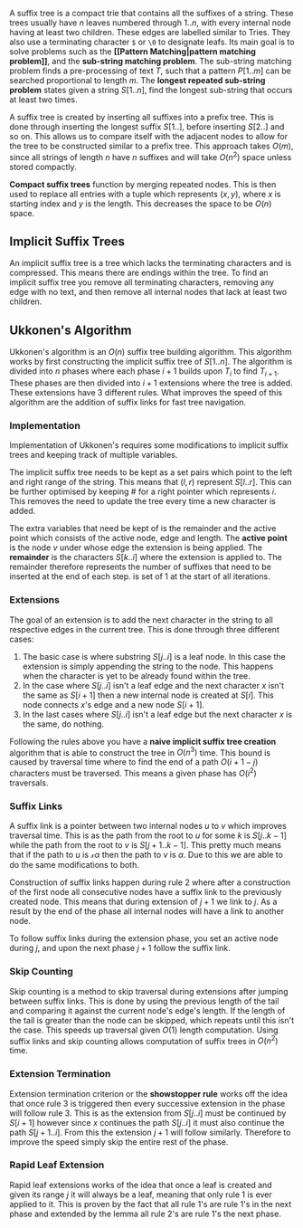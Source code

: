 A suffix tree is a compact trie that contains all the suffixes of a string. These trees usually have $n$ leaves numbered through $1..n$, with every internal node having at least two children. These edges are labelled similar to Tries. They also use a terminating character `$` or `\0` to designate leafs. Its main goal is to solve problems such as the **[[Pattern Matching|pattern matching problem]]**, and the **sub-string matching problem**. The sub-string matching problem finds a pre-processing of text $T$, such that a pattern $P[1..m]$ can be searched proportional to length $m$. The **longest repeated sub-string problem** states given a string $S[1..n]$, find the longest sub-string that occurs at least two times.

A suffix tree is created by inserting all suffixes into a prefix tree. This is done through inserting the longest suffix $S[1..]$, before inserting $S[2..]$ and so on. This allows us to compare itself with the adjacent nodes to allow for the tree to be constructed similar to a prefix tree. This approach takes  $O(m)$, since all strings of length $n$ have $n$ suffixes and will take $O(n^2)$ space unless stored compactly.

**Compact suffix trees** function by merging repeated nodes. This is then used to replace all entries with a tuple which represents $(x,y)$, where $x$ is starting index and $y$ is the length. This decreases the space to be $O(n)$ space. 

## Implicit Suffix Trees
An implicit suffix tree is a tree which lacks the terminating characters and is compressed. This means there are endings within the tree. To find an implicit suffix tree you remove all terminating characters, removing any edge with no text, and then remove all internal nodes that lack at least two children. 

## Ukkonen's Algorithm
Ukkonen's algorithm is an $O(n)$ suffix tree building algorithm. This algorithm works by first constructing the implicit suffix tree of $S[1..n]$. The algorithm is divided into $n$ phases where each phase $i+1$ builds upon $T_i$ to find $T_{i+1}$. These phases are then divided into $i+1$ extensions where the tree is added. These extensions have 3 different rules. What improves the speed of this algorithm are the addition of suffix links for fast tree navigation.

### Implementation
Implementation of Ukkonen's requires some modifications to implicit suffix trees and keeping track of multiple variables.

The implicit suffix tree needs to be kept as a set pairs which point to the left and right range of the string. This means that $(l,r)$ represent $S[l..r]$. This can be further optimised by keeping $\#$ for a right pointer which represents $i$. This removes the need to update the tree every time a new character is added.

The extra variables that need be kept of is the remainder and the active point which consists of the active node, edge and length. The **active point** is the node $v$ under whose edge the extension is being applied. The **remainder** is the characters $S[k..i]$ where the extension is applied to. The remainder therefore represents the number of suffixes that need to be inserted at the end of each step. is set of 1 at the start of all iterations.

### Extensions
The goal of an extension is to add the next character in the string to all respective edges in the current tree. This is done through three different cases:
1. The basic case is where substring $S[j..i]$ is a leaf node. In this case the extension is simply appending the string to the node. This happens when the character is yet to be already found within the tree.
2. In the case where $S[j..i]$ isn't a leaf edge and the next character $x$ isn't the same as $S[i+1]$ then a new internal node is created at $S[i]$. This node connects $x$'s edge and a new node $S[i+1]$.
3. In the last cases where $S[j..i]$ isn't a leaf edge but the next character $x$ is the same, do nothing.

Following the rules above you have a **naive implicit suffix tree creation** algorithm that is able to construct the tree in $O(n^3)$ time. This bound is caused by traversal time where to find the end of a path $O(i+1-j)$ characters must be traversed. This means a given phase has $O(i^2)$ traversals.

### Suffix Links
A suffix link is a pointer between two internal nodes $u$ to $v$ which improves traversal time. This is as the path from the root to $u$ for some $k$ is $S[j..k-1]$ while the path from the root to $v$ is $S[j+1..k-1]$. This pretty much means that if the path to $u$ is $\mathcal{x}\alpha$ then the path to $v$ is $\alpha$. Due to this we are able to do the same modifications to both.

Construction of suffix links happen during rule 2 where after a construction of the first node all consecutive nodes have a suffix link to the previously created node. This means that during extension of $j+1$ we link to $j$. As a result by the end of the phase all internal nodes will have a link to another node.

To follow suffix links during the extension phase, you set an active node during $j$, and upon the next phase $j+1$ follow the suffix link.

### Skip Counting
Skip counting is a method to skip traversal during extensions after jumping between suffix links. This is done by using the previous length of the tail and comparing it against the current node's edge's length. If the length of the tail is greater than the node can be skipped, which repeats until this isn't the case. This speeds up traversal given $O(1)$ length computation. Using suffix links and skip counting allows computation of suffix trees in $O(n^2)$ time.

### Extension Termination
Extension termination criterion or the **showstopper rule** works off the idea that once rule 3 is triggered then every successive extension in the phase will follow rule 3. This is as the extension from $S[j..i]$ must be continued by $S[i+1]$ however since $x$ continues the path $S[j..i]$ it must also continue the path $S[j+1..i]$. From this the extension $j+1$ will follow similarly. Therefore to improve the speed simply skip the entire rest of the phase.

### Rapid Leaf Extension
Rapid leaf extensions works of the idea that once a leaf is created and given its range $j$ it will always be a leaf, meaning that only rule 1 is ever applied to it. This is proven by the fact that all rule 1's are rule 1's in the next phase and extended by the lemma all rule 2's are rule 1's the next phase.